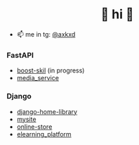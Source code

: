<h1 align="center">🍪 hi 🍪</h1>

- 📫 me in tg: [@axkxd](https://t.me/axkxd)


### FastAPI
- [boost-skil](https://github.com/axkxd/boost-skill) (in progress)
- [media_service](https://github.com/axkxd/media_service)

  
### Django
- [django-home-library](https://github.com/axkxd/django-home-library)
- [mysite](https://github.com/axkxd/mysite)
- [online-store](https://github.com/axkxd/online-store)
- [elearning_platform](https://github.com/axkxd/elearning_platform)

